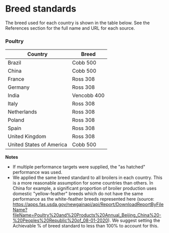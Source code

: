 # Breed standards

The breed used for each country is shown in the table below. See the References section for the full name and URL for each source.

<h3>Poultry</h3>

Country | Breed
---|---
Brazil | Cobb 500
China | Cobb 500
France | Ross 308
Germany | Ross 308
India | Vencobb 400
Italy | Ross 308
Netherlands | Ross 308
Poland | Ross 308
Spain | Ross 308
United Kingdom | Ross 308
United States of America | Cobb 500

<b>Notes</b>
- If multiple performance targets were supplied, the "as hatched" performance was used.
- We applied the same breed standard to all broilers in each country. This is a more reasonable assumption for some countries than others. In China for example, a significant proportion of broiler production uses domestic "yellow-feather" breeds which do not have the same performance as the white-feather breeds represented here (source: https://apps.fas.usda.gov/newgainapi/api/Report/DownloadReportByFileName?fileName=Poultry%20and%20Products%20Annual_Beijing_China%20-%20Peoples%20Republic%20of_08-01-2020). We suggest setting the Achievable % of breed standard to less than 100% to account for this.
